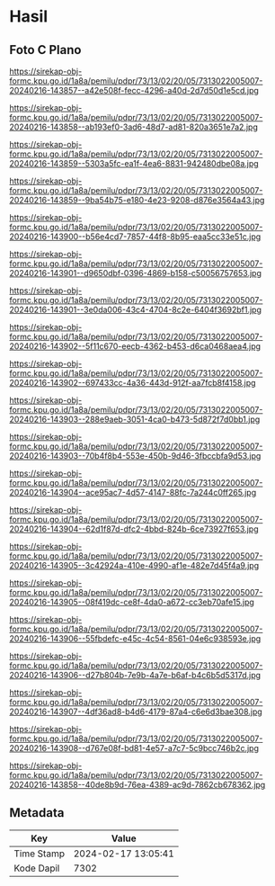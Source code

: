 # Hasil

## Foto C Plano

https://sirekap-obj-formc.kpu.go.id/1a8a/pemilu/pdpr/73/13/02/20/05/7313022005007-20240216-143857--a42e508f-fecc-4296-a40d-2d7d50d1e5cd.jpg

https://sirekap-obj-formc.kpu.go.id/1a8a/pemilu/pdpr/73/13/02/20/05/7313022005007-20240216-143858--ab193ef0-3ad6-48d7-ad81-820a3651e7a2.jpg

https://sirekap-obj-formc.kpu.go.id/1a8a/pemilu/pdpr/73/13/02/20/05/7313022005007-20240216-143859--5303a5fc-ea1f-4ea6-8831-942480dbe08a.jpg

https://sirekap-obj-formc.kpu.go.id/1a8a/pemilu/pdpr/73/13/02/20/05/7313022005007-20240216-143859--9ba54b75-e180-4e23-9208-d876e3564a43.jpg

https://sirekap-obj-formc.kpu.go.id/1a8a/pemilu/pdpr/73/13/02/20/05/7313022005007-20240216-143900--b56e4cd7-7857-44f8-8b95-eaa5cc33e51c.jpg

https://sirekap-obj-formc.kpu.go.id/1a8a/pemilu/pdpr/73/13/02/20/05/7313022005007-20240216-143901--d9650dbf-0396-4869-b158-c50056757653.jpg

https://sirekap-obj-formc.kpu.go.id/1a8a/pemilu/pdpr/73/13/02/20/05/7313022005007-20240216-143901--3e0da006-43c4-4704-8c2e-6404f3692bf1.jpg

https://sirekap-obj-formc.kpu.go.id/1a8a/pemilu/pdpr/73/13/02/20/05/7313022005007-20240216-143902--5f11c670-eecb-4362-b453-d6ca0468aea4.jpg

https://sirekap-obj-formc.kpu.go.id/1a8a/pemilu/pdpr/73/13/02/20/05/7313022005007-20240216-143902--697433cc-4a36-443d-912f-aa7fcb8f4158.jpg

https://sirekap-obj-formc.kpu.go.id/1a8a/pemilu/pdpr/73/13/02/20/05/7313022005007-20240216-143903--288e9aeb-3051-4ca0-b473-5d872f7d0bb1.jpg

https://sirekap-obj-formc.kpu.go.id/1a8a/pemilu/pdpr/73/13/02/20/05/7313022005007-20240216-143903--70b4f8b4-553e-450b-9d46-3fbccbfa9d53.jpg

https://sirekap-obj-formc.kpu.go.id/1a8a/pemilu/pdpr/73/13/02/20/05/7313022005007-20240216-143904--ace95ac7-4d57-4147-88fc-7a244c0ff265.jpg

https://sirekap-obj-formc.kpu.go.id/1a8a/pemilu/pdpr/73/13/02/20/05/7313022005007-20240216-143904--62d1f87d-dfc2-4bbd-824b-6ce73927f653.jpg

https://sirekap-obj-formc.kpu.go.id/1a8a/pemilu/pdpr/73/13/02/20/05/7313022005007-20240216-143905--3c42924a-410e-4990-af1e-482e7d45f4a9.jpg

https://sirekap-obj-formc.kpu.go.id/1a8a/pemilu/pdpr/73/13/02/20/05/7313022005007-20240216-143905--08f419dc-ce8f-4da0-a672-cc3eb70afe15.jpg

https://sirekap-obj-formc.kpu.go.id/1a8a/pemilu/pdpr/73/13/02/20/05/7313022005007-20240216-143906--55fbdefc-e45c-4c54-8561-04e6c938593e.jpg

https://sirekap-obj-formc.kpu.go.id/1a8a/pemilu/pdpr/73/13/02/20/05/7313022005007-20240216-143906--d27b804b-7e9b-4a7e-b6af-b4c6b5d5317d.jpg

https://sirekap-obj-formc.kpu.go.id/1a8a/pemilu/pdpr/73/13/02/20/05/7313022005007-20240216-143907--4df36ad8-b4d6-4179-87a4-c6e6d3bae308.jpg

https://sirekap-obj-formc.kpu.go.id/1a8a/pemilu/pdpr/73/13/02/20/05/7313022005007-20240216-143908--d767e08f-bd81-4e57-a7c7-5c9bcc746b2c.jpg

https://sirekap-obj-formc.kpu.go.id/1a8a/pemilu/pdpr/73/13/02/20/05/7313022005007-20240216-143858--40de8b9d-76ea-4389-ac9d-7862cb678362.jpg


## Metadata

| Key        | Value               |
| ---------- | ------------------- |
| Time Stamp | 2024-02-17 13:05:41 |
| Kode Dapil | 7302                |



